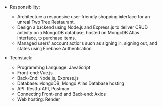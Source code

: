 - Responsibility:
  - Architecture a responsive user-friendly shopping interface for an unreal Two Tree Restaurant.
  - Design a backend using Node.js and Express.js to deliver CRUD activity on a MongoDB database, hosted on MongoDB Atlas Interface, to  purchase items.
  - Managed users' account actions such as signing in, signing out, and states using Firebase Authentication.

- Techstack:
  - Programming Language: JavaScript
  - Front-end: Vue.js
  - Back-End: Node.js, Express.js
  - Database: MongoDB, Mongo Atlas Database hosting
  - API: Restful API, Postman
  - Connecting Front-end and Back-end: Axios
  - Web hosting: Render
